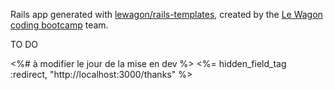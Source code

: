Rails app generated with [lewagon/rails-templates](https://github.com/lewagon/rails-templates), created by the [Le Wagon coding bootcamp](https://www.lewagon.com) team.

TO DO

<%# à modifier le jour de la mise en dev %>
    <%= hidden_field_tag :redirect, "http://localhost:3000/thanks" %>
